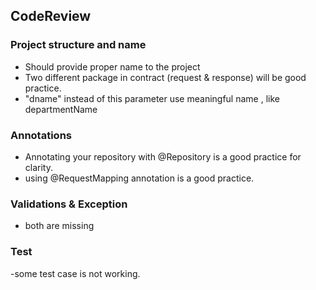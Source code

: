 ## CodeReview
### Project structure and name
- Should provide proper name to the project
- Two different package in contract (request & response) will be good practice.
- "dname" instead of this parameter use meaningful name , like departmentName


### Annotations
- Annotating your repository with @Repository is a good practice for clarity.
- using @RequestMapping annotation is a good practice.

### Validations & Exception
- both are missing

### Test
-some test case is not working.
